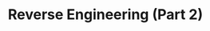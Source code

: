 ---
credit:
- SIGPwny
featured: false
recording: ''
slides: rev2.pdf
tags:
- rev
- compilation
- x86
- in-depth
time_close: ''
time_start: 2017-03-12T18:00:00.000000Z
title: Reverse Engineering (Part 2)
week_number: 8
---